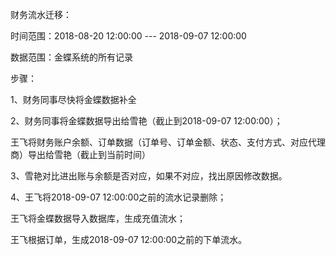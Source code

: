 财务流水迁移：

时间范围：2018-08-20 12:00:00  ---  2018-09-07 12:00:00

数据范围：金蝶系统的所有记录

步骤：

1、财务同事尽快将金蝶数据补全

2、财务同事将金蝶数据导出给雪艳（截止到2018-09-07 12:00:00）；

王飞将财务账户余额、订单数据（订单号、订单金额、状态、支付方式、对应代理商）导出给雪艳（截止到当前时间）

3、雪艳对比进出账与余额是否对应，如果不对应，找出原因修改数据。

4、王飞将2018-09-07 12:00:00之前的流水记录删除；

王飞将金蝶数据导入数据库，生成充值流水；

王飞根据订单，生成2018-09-07 12:00:00之前的下单流水。



